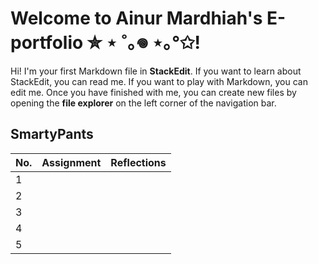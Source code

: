 # Welcome to Ainur Mardhiah's E-portfolio ✮ ⋆ ˚｡𖦹 ⋆｡°✩!

Hi! I'm your first Markdown file in **StackEdit**. If you want to learn about StackEdit, you can read me. If you want to play with Markdown, you can edit me. Once you have finished with me, you can create new files by opening the **file explorer** on the left corner of the navigation bar.

## SmartyPants

|  No. |          Assignment           |        Reflections          |
|------|-------------------------------|-----------------------------|
|   1  |                               |                             |
|   2  |                               |                             |
|   3  |                               |                             |
|   4  |                               |                             |
|   5  |                               |                             |

